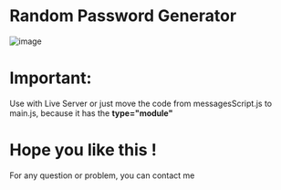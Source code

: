 # Random Password Generator 

![image](https://github.com/user-attachments/assets/2fe6132b-9cda-46fc-87f7-1ec95758956c)

# Important: 
Use with Live Server or just move the code from messagesScript.js to main.js, because it has the **type="module"**

# Hope you like this !
For any question or problem, you can contact me
